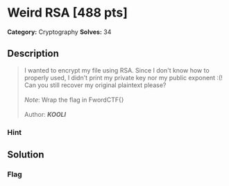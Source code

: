 # Weird RSA [488 pts]

**Category:** Cryptography
**Solves:** 34

## Description
>I wanted to encrypt my file using RSA. Since I don't know how to properly used, I didn't print my private key nor my public exponent :(! Can you still recover my original plaintext please?
<br><br>
_Note_: Wrap the flag in FwordCTF{}
<br><br>
Author: _**KOOLI**_

### Hint


## Solution

### Flag

